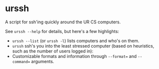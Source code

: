 urssh
=====

A script for ssh'ing quickly around the UR CS computers.

See `urssh --help` for details, but here's a few highlights:

 - `urssh --list` (or `urssh -l`) lists computers and who's on them.
 - `urssh` ssh's you into the least stressed computer (based on heuristics,
   such as the number of users logged in):
 - Customizable formats and information through  `--format=` and `--command=`
   arguments.
